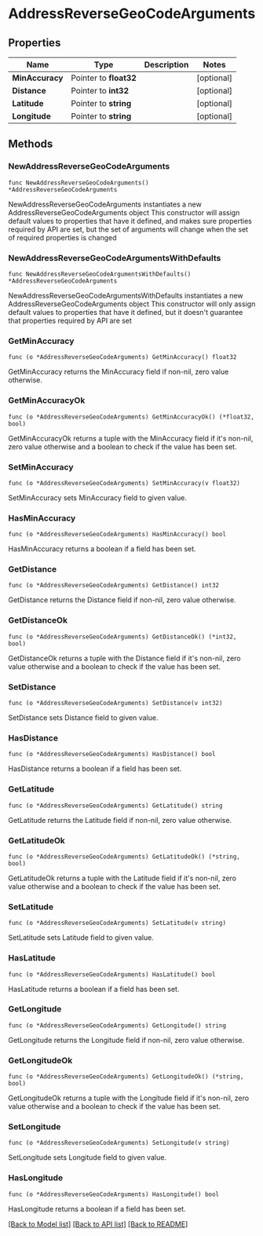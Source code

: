 # AddressReverseGeoCodeArguments

## Properties

Name | Type | Description | Notes
------------ | ------------- | ------------- | -------------
**MinAccuracy** | Pointer to **float32** |  | [optional] 
**Distance** | Pointer to **int32** |  | [optional] 
**Latitude** | Pointer to **string** |  | [optional] 
**Longitude** | Pointer to **string** |  | [optional] 

## Methods

### NewAddressReverseGeoCodeArguments

`func NewAddressReverseGeoCodeArguments() *AddressReverseGeoCodeArguments`

NewAddressReverseGeoCodeArguments instantiates a new AddressReverseGeoCodeArguments object
This constructor will assign default values to properties that have it defined,
and makes sure properties required by API are set, but the set of arguments
will change when the set of required properties is changed

### NewAddressReverseGeoCodeArgumentsWithDefaults

`func NewAddressReverseGeoCodeArgumentsWithDefaults() *AddressReverseGeoCodeArguments`

NewAddressReverseGeoCodeArgumentsWithDefaults instantiates a new AddressReverseGeoCodeArguments object
This constructor will only assign default values to properties that have it defined,
but it doesn't guarantee that properties required by API are set

### GetMinAccuracy

`func (o *AddressReverseGeoCodeArguments) GetMinAccuracy() float32`

GetMinAccuracy returns the MinAccuracy field if non-nil, zero value otherwise.

### GetMinAccuracyOk

`func (o *AddressReverseGeoCodeArguments) GetMinAccuracyOk() (*float32, bool)`

GetMinAccuracyOk returns a tuple with the MinAccuracy field if it's non-nil, zero value otherwise
and a boolean to check if the value has been set.

### SetMinAccuracy

`func (o *AddressReverseGeoCodeArguments) SetMinAccuracy(v float32)`

SetMinAccuracy sets MinAccuracy field to given value.

### HasMinAccuracy

`func (o *AddressReverseGeoCodeArguments) HasMinAccuracy() bool`

HasMinAccuracy returns a boolean if a field has been set.

### GetDistance

`func (o *AddressReverseGeoCodeArguments) GetDistance() int32`

GetDistance returns the Distance field if non-nil, zero value otherwise.

### GetDistanceOk

`func (o *AddressReverseGeoCodeArguments) GetDistanceOk() (*int32, bool)`

GetDistanceOk returns a tuple with the Distance field if it's non-nil, zero value otherwise
and a boolean to check if the value has been set.

### SetDistance

`func (o *AddressReverseGeoCodeArguments) SetDistance(v int32)`

SetDistance sets Distance field to given value.

### HasDistance

`func (o *AddressReverseGeoCodeArguments) HasDistance() bool`

HasDistance returns a boolean if a field has been set.

### GetLatitude

`func (o *AddressReverseGeoCodeArguments) GetLatitude() string`

GetLatitude returns the Latitude field if non-nil, zero value otherwise.

### GetLatitudeOk

`func (o *AddressReverseGeoCodeArguments) GetLatitudeOk() (*string, bool)`

GetLatitudeOk returns a tuple with the Latitude field if it's non-nil, zero value otherwise
and a boolean to check if the value has been set.

### SetLatitude

`func (o *AddressReverseGeoCodeArguments) SetLatitude(v string)`

SetLatitude sets Latitude field to given value.

### HasLatitude

`func (o *AddressReverseGeoCodeArguments) HasLatitude() bool`

HasLatitude returns a boolean if a field has been set.

### GetLongitude

`func (o *AddressReverseGeoCodeArguments) GetLongitude() string`

GetLongitude returns the Longitude field if non-nil, zero value otherwise.

### GetLongitudeOk

`func (o *AddressReverseGeoCodeArguments) GetLongitudeOk() (*string, bool)`

GetLongitudeOk returns a tuple with the Longitude field if it's non-nil, zero value otherwise
and a boolean to check if the value has been set.

### SetLongitude

`func (o *AddressReverseGeoCodeArguments) SetLongitude(v string)`

SetLongitude sets Longitude field to given value.

### HasLongitude

`func (o *AddressReverseGeoCodeArguments) HasLongitude() bool`

HasLongitude returns a boolean if a field has been set.


[[Back to Model list]](../README.md#documentation-for-models) [[Back to API list]](../README.md#documentation-for-api-endpoints) [[Back to README]](../README.md)



